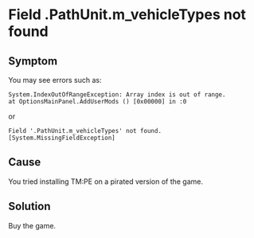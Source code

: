 # Field .PathUnit.m_vehicleTypes not found

## Symptom

You may see errors such as:

```
System.IndexOutOfRangeException: Array index is out of range.
at OptionsMainPanel.AddUserMods () [0x00000] in :0
```

or

```
Field '.PathUnit.m_vehicleTypes' not found. [System.MissingFieldException]
```

## Cause

You tried installing TM:PE on a pirated version of the game.

## Solution

Buy the game.